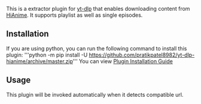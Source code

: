 This is a extractor plugin for [yt-dlp](https://github.com/yt-dlp/yt-dlp) that enables downloading content from [HiAnime](https://hianime.to/).
It supports playlist as well as single episodes.

## Installation
If you are using python, you can run the following command to install this plugin:
'''python -m pip install -U https://github.com/pratikpatel8982/yt-dlp-hianime/archive/master.zip'''
You can view [Plugin Installation Guide](https://github.com/yt-dlp/yt-dlp?tab=readme-ov-file#installing-plugins)

## Usage

This plugin will be invoked automatically when it detects compatible url.
